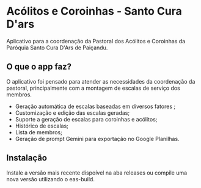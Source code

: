 # **Acólitos e Coroinhas - Santo Cura D'ars**
 Aplicativo para a coordenação da Pastoral dos Acólitos e Coroinhas da Paróquia Santo Cura D'Ars de Paiçandu.
 
##  O que o app faz?
O aplicativo foi pensado para atender as necessidades da coordenação da pastoral, principalmente com a montagem de escalas de serviço dos membros.

- Geração  automática de escalas baseadas em diversos fatores ;
- Customização e edição das escalas geradas;
- Suporte a geração de escalas para coroinhas e acólitos;
- Histórico de escalas;
- Lista de membros;
- Geração de prompt Gemini para exportação no Google Planilhas.

## Instalação

Instale a versão mais recente dispoível na aba releases ou compile uma nova versão utilizando o eas-build.
